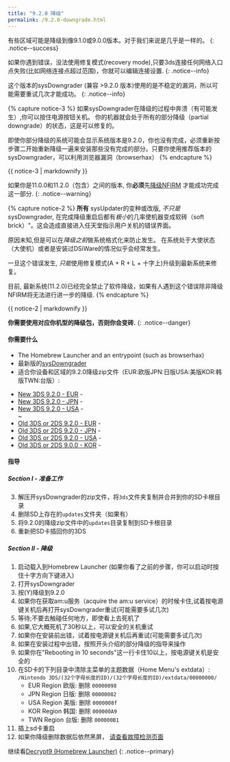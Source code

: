 ```yaml
---
title: "9.2.0 降级"
permalink: /9.2.0-downgrade.html
---
```


有些区域可能是降级到像9.1.0或9.0.0版本。对于我们来说是几乎是一样的。
{: .notice--success}

如果你遇到错误，没法使用修复模式(recovery mode),只要3ds连接任何网络入口点失败(比如网络连接点超过范围)，你就可以编辑连接设置.
{: .notice--info}

这个版本的sysDowngrader (兼容 >9.2.0 版本)使用的是不稳定的漏洞，所以可能需要重试几次才能成功。
{: .notice--info}

{% capture notice-3 %}
如果sysDowngrader在降级的过程中奔溃（有可能发生）,你可以按住电源按钮关机。 你的机器就会处于所有的部分降级（partial downgrade）的状态，这是可以修复的。

即使你部分降级的系统可能会显示系统版本是9.2.0，你也没有完成，必须重新按步骤二开始重新降级一遍来安装那些没有完成的部分。只要你使用推荐版本的sysDowngrader，可以利用浏览器漏洞（browserhax）
{% endcapture %}

<div class="notice--info">{{ notice-3 | markdownify }}</div>

如果你是11.0.0和11.2.0（包含）之间的版本, 你**必须**先[降级NFIRM](nfirm-downgrade.html) 才能成功完成这一部分.
{: .notice--warning}

{% capture notice-2 %}
**所有** sysUpdater的变种或改版, *不只是*sysDowngrader, 在完成降级重启后都有*极小*的几率使机器变成软砖（soft brick）"。这会造成直接进入任天堂指示用户关机的错误界面。

原因未知,但是可以在*降级之前*做系统格式化来防止发生。 在系统处于大使状态（大使机）或者是安装过DSiWare的情况似乎会经常发生。

一旦这个错误发生, *只能*使用修复模式(A + R + L + 十字上)升级到最新系统来修复。

目前, 最新系统(11.2.0)已经完全禁止了软件降级，如果有人遇到这个错误除非降级NFIRM将无法进行进一步的降级.
{% endcapture %}

<div class="notice--warning">{{ notice-2 | markdownify }}</div>

**你需要使用对应你机型的降级包，否则你会变砖.**
{: .notice--danger}

#### 你需要什么

* The Homebrew Launcher and an entrypoint (such as browserhax)
* 最新版的[sysDowngrader](https://github.com/Plailect/sysDowngrader/releases/latest)
* 适合你设备和区域的9.2.0降级zip文件（EUR:欧版JPN:日版USA:美版KOR:韩版TWN:台版）:
 +    [New 3DS 9.2.0 - EUR](torrents/9.2.0-20E(Full)_n3DS.torrent) - <code class="highlighterrouge"><a href="magnet:?xt=urn:btih:4e22cf8bc71c99a70bb846c7cf416d4caafbe58e"><i class="fa fa-magnet" aria-hidden="true"></i></a></code>   
 +    [New 3DS 9.2.0 - JPN](torrents/9.2.0-20J(Full)_n3DS.torrent) - <code class="highlighterrouge"><a href="magnet:?xt=urn:btih:c8630ed31b53637b9023bd4dc1ce38362bb8ecd9"><i class="fa fa-magnet" aria-hidden="true"></i></a></code>     
 +    [New 3DS 9.2.0 - USA](torrents/9.2.0-20U(Full)_n3DS.torrent) - <code class="highlighterrouge"><a href="magnet:?xt=urn:btih:1e670b71b7f26f2765bbe55d0f6cb8c0459d2e8c"><i class="fa fa-magnet" aria-hidden="true"></i></a></code>     
~
 +    [Old 3DS or 2DS 9.2.0 - EUR](torrents/9.2.0-20E(Full).torrent) - <code class="highlighterrouge"><a href="magnet:?xt=urn:btih:844006eb64474c115bd5b847f6c59d333be3397a"><i class="fa fa-magnet" aria-hidden="true"></i></a></code>     
 +    [Old 3DS or 2DS 9.2.0 - JPN](torrents/9.2.0-20J(Full).torrent) - <code class="highlighterrouge"><a href="magnet:?xt=urn:btih:bb27a53a524276b6527d3b139395b2afc7affe1a"><i class="fa fa-magnet" aria-hidden="true"></i></a></code>     
 +    [Old 3DS or 2DS 9.2.0 - USA](torrents/9.2.0-20U(Full).torrent) - <code class="highlighterrouge"><a href="magnet:?xt=urn:btih:940d6479a3972a99daeb85c499f0d6e4e24a2c8b"><i class="fa fa-magnet" aria-hidden="true"></i></a></code>
 +    [Old 3DS or 2DS 9.0.0 - KOR](torrents/9.0.0-20K(Full).torrent) - <code class="highlighterrouge"><a href="magnet:?xt=urn:btih:2695d01cdfecb74a59e25b98f76ab9285a2dae11"><i class="fa fa-magnet" aria-hidden="true"></i></a></code>

<!---

 +    [Old 3DS or 2DS 9.0.0 - TWN](torrents/9.0.0-20T(Full).torrent) - <code class="highlighterrouge"><a href="magnet:?xt=urn:btih:f2f3bf7250f7ae558ab9ebd3c425a8f85021f80f"><i class="fa fa-magnet" aria-hidden="true"></i></a></code>

 --->

#### 指导

##### Section I - 准备工作

3. 解压开sysDowngrader的zip文件，将`3ds`文件夹复制并合并到你的SD卡根目录
4. 删除SD上存在的`updates`文件夹（如果有）
5. 将9.2.0的降级zip文件中的`updates`目录复制到SD卡根目录
6. 重新把SD卡插回你的3DS

##### Section II - 降级

1. 启动载入到Homebrew Launcher (如果你看了之前的步骤，你可以启动时按住十字方向下键进入)    
2. 打开sysDowngrader
5. 按(Y)降级到9.2.0
6. 如果你在获取am:u服务（acquire the am:u service）的时候卡住,试着按电源键关机后再打开sysDowngrader重试(可能需要多试几次)
7. 等待;不要去触碰任何地方，即使看上去死机了
8. 如果,它大概死机了30秒以上，可以安全的关机重试
9. 如果你在安装前出错，试着按电源键关机后再重试(可能需要多试几次)
10. 如果在安装过程中出错，按照开头介绍的部分降级的指导来操作
11. 如果你在"Rebooting in 10 seconds"这一行卡住10以上，按电源键关机是安全的
13. 在SD卡的下列目录中清除主菜单的主题数据（Home Menu's extdata）: `/Nintendo 3DS/(32个字母长度的ID)/(32个字母长度的ID)/extdata/00000000/`
     + EUR Region 欧版: 删除 `00000098`
     + JPN Region 日版: 删除 `00000082`
     + USA Region 美版: 删除 `0000008f`
     + KOR Region 韩国: 删除 `000000A9`
     + TWN Region 台版: 删除 `000000B1`
14. 插上sd卡重启
12. 如果你降级删除数据后依然黑屏， [请查看故障检测页面](troubleshooting.html#ts_sys_down)

继续看[Decrypt9 (Homebrew Launcher)](decrypt9-(homebrew-launcher).html)
{: .notice--primary}
